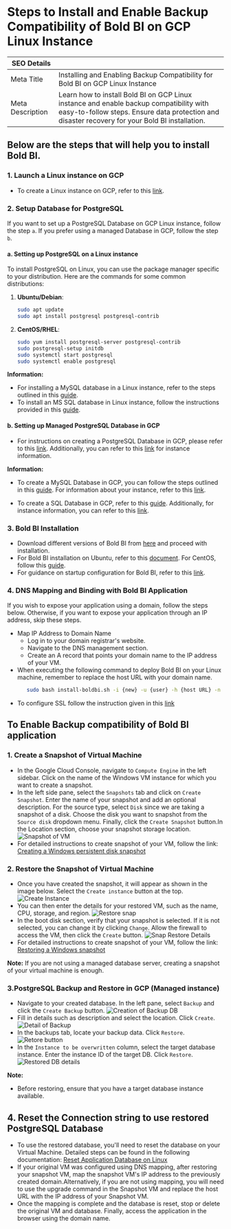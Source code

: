 # Steps to Install and Enable Backup Compatibility of Bold BI on GCP Linux Instance

| SEO Details       |                                                                     |
|-------------------|---------------------------------------------------------------------|
| Meta Title        | Installing and Enabling Backup Compatibility for Bold BI on  GCP Linux Instance |
| Meta Description  | Learn how to install Bold BI on GCP Linux instance and enable backup compatibility with easy-to-follow steps. Ensure data protection and disaster recovery for your Bold BI installation. |

## Below are the steps that will help you to install Bold BI.

### 1. Launch a  Linux instance on GCP
   - To create a Linux instance on GCP, refer to this [link](https://cloud.google.com/compute/docs/create-linux-vm-instance#:~:text=Create%20a%20Linux%20VM%20instance%201%20In%20the,7%20To%20create%20the%20VM%2C%20click%20Create%20).

### 2. Setup Database for PostgreSQL
If you want to set up a PostgreSQL Database on GCP Linux instance, follow the step `a`. If you prefer using a managed Database in GCP, follow the step `b`.

#### a. Setting up PostgreSQL on a Linux instance
To install PostgreSQL on Linux, you can use the package manager specific to your distribution. Here are the commands for some common distributions:
1. **Ubuntu/Debian**:
   ```bash
   sudo apt update
   sudo apt install postgresql postgresql-contrib
2. **CentOS/RHEL**:
    ```bash
    sudo yum install postgresql-server postgresql-contrib
    sudo postgresql-setup initdb
    sudo systemctl start postgresql
    sudo systemctl enable postgresql

**Information:**
  - For installing a MySQL database in a Linux instance, refer to the steps outlined in this [guide](https://www.devart.com/dbforge/mysql/how-to-install-mysql-on-linux/).
  - To install an MS SQL database in Linux instance, follow the instructions provided in this [guide](https://phoenixnap.com/kb/sql-server-linux).

#### b. Setting up Managed PostgreSQL Database in GCP
- For instructions on creating a PostgreSQL Database in GCP, please refer to this [link](https://cloud.google.com/sql/docs/postgres/create-instance/). Additionally, you can refer to this [link](https://cloud.google.com/sql/docs/postgres/instance-info) for instance information.

**Information:** 
  - To create a MySQL Database in GCP, you can follow the steps outlined in this [guide](https://cloud.google.com/sql/docs/mysql/create-instance). For information about your instance, refer to this [link](https://cloud.google.com/sql/docs/mysql/instance-info).

  - To create a SQL Database in GCP, refer to this [guide](https://cloud.google.com/sql/docs/sqlserver/create-instance). Additionally, for instance information, you can refer to this [link](https://cloud.google.com/sql/docs/sqlserver/instance-info).


### 3. Bold BI Installation
   - Download different versions of Bold BI from [here](https://www.boldbi.com/account/downloads) and proceed with installation.
   - For Bold BI installation on Ubuntu, refer to this [document](https://help.boldbi.com/deploying-bold-bi/deploying-in-linux/installation-and-deployment/bold-bi-on-ubuntu/#bold-bi-installation-and-deployment-on-ubuntu). For CentOS, follow this [guide](https://help.boldbi.com/deploying-bold-bi/deploying-in-linux/installation-and-deployment/bold-bi-on-centos/). 
   - For guidance on startup configuration for Bold BI, refer to this [link](https://help.boldbi.com/application-startup/latest/).

### 4. DNS Mapping and Binding with Bold BI Application

If you wish to expose your application using a domain, follow the steps below. Otherwise, if you want to expose your application through an IP address, skip these steps.

- Map IP Address to Domain Name
  - Log in to your domain registrar's website.
  - Navigate to the DNS management section.
  - Create an A record that points your domain name to the IP address of your VM.
- When executing the following command to deploy Bold BI on your Linux machine, remember to replace the host URL with your domain name.
   ```bash
      sudo bash install-boldbi.sh -i {new} -u {user} -h {host URL} -n {true or false} 
- To configure SSL follow the instruction given in this [link](https://help.boldbi.com/deploying-bold-bi/deploying-in-linux/installation-and-deployment/bold-bi-on-ubuntu/#configure-ssl)

## To Enable Backup compatibility of Bold BI application

### 1. Create a Snapshot of Virtual Machine
-  In the Google Cloud Console, navigate to `Compute Engine` in the left sidebar. Click on the name of the Windows VM instance for which you want to create a snapshot.
- In the left side pane, select the `Snapshots` tab and click on `Create Snapshot`. Enter the name of your snapshot and add an optional description. For the source type, select `Disk` since we are taking a snapshot of a disk. Choose the disk you want to snapshot from the `Source disk` dropdown menu. Finally, click the `Create Snapshot` button.In the Location section, choose your snapshot storage location.
![Snapshot of  VM](images/snapshot-VM.png)
- For detailed instructions to create snapshot of your VM, follow the link: [Creating a Windows persistent disk snapshot](https://cloud.google.com/compute/docs/instances/windows/creating-windows-persistent-disk-snapshot)

### 2. Restore the Snapshot of Virtual Machine
- Once you have created the snapshot, it will appear as shown in the image below. Select the `Create instance` button at the top. 
![Create Instance](images/create-instance.png)
-  You can then enter the details for your restored VM, such as the name, CPU, storage, and region.
![Restore snap](images/snaprestore.png)
- In the boot disk section, verify that your snapshot is selected. If it is not selected, you can change it by clicking `Change`. Allow the firewall to access the VM, then click the `Create` button.
![Snap Restore Details](images/Snaprestoredetails.png)
- For detailed instructions to create snapshot of your VM, follow the link: [Restoring a Windows snapshot](https://cloud.google.com/compute/docs/disks/restore-snapshot)

**Note:** 
  If you are not using a managed database server, creating a snapshot of your virtual machine is enough.

### 3.PostgreSQL Backup and Restore in GCP (Managed instance)
- Navigate to your created database. In the left pane, select `Backup` and click the `Create Backup` button. 
![Creation of Backup DB](images/create-backupDB.png)
-  Fill in details such as description and select the location. Click `Create`.
![Detail of Backup](images/Created_backupDB.png)
- In the backups tab, locate your backup data. Click `Restore`. 
![Retore button](images/RestoreDB.png)
- In the `Instance to be overwritten` column, select the target database instance. Enter the instance ID of the target DB. Click `Restore`. 
![Restored DB details](images/RestoreDBDetails.png)

**Note:**

- Before restoring, ensure that you have a target database instance available.
 

## 4. Reset the Connection string to use restored PostgreSQL Database

- To use the restored database, you'll need to reset the database on your Virtual Machine.
Detailed steps can be found in the following documentation: [Reset Application Database on Linux](https://help.boldbi.com/utilities/bold-bi-command-line-tools/reset-application-database/#linux)
- If your original VM was configured using DNS mapping, after restoring your snapshot VM, map the snapshot VM's IP address to the previously created domain.Alternatively, if you are not using mapping, you will need to use the upgrade command in the Snapshot VM and replace the host URL with the IP address of your Snapshot VM.
-  Once the mapping is complete and the database is reset, stop or delete the original VM and database. Finally, access the application in the browser using the domain name.
